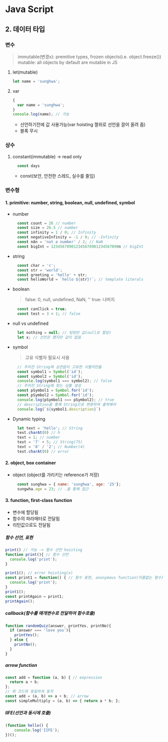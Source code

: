 # Java Script
## 2. 데이터 타입

### 변수
> immutable(변경x): premitive types, frozen objects(i.e. object.freeze())
mutable: all objects by default are mutable in JS

1. let(mutable)
    ```jsx
    let name = 'sunghwa';
    ```
2. var
    ```jsx
    {
      var name = 'sunghwa';
    }
    console.log(name); // 가능
    ```
    - 선언하기전에 값 사용가능(var hoisting 젤위로 선언을 끌어 올려 줌)
    - 블록 무시

### 상수
1. constant(immutable) -> read only
    ```jsx
      const days
    ```
    - const(보안, 안전한 스레드, 실수를 줄임)

### 변수형

#### 1. primitive: number, string, boolean, null, undefined, symbol
- number
  ```jsx
    const count = 26 // number
    const size = 26.5 // number
    const infinity = 1 / 0; // Infinity
    const negativeInfinity = -1 / 0; // -Infinity
    const nAn = 'not a number' / 2; // NaN
    const bigInt = 123456789012345678901234567890n // bigInt
  ```
- string
  ```jsx
    const char = 'c';
    const str = 'world';
    const greeting = 'hello' + str;
    const helloWorld = `hello ${str}!`; // template literals
  ```
- boolean
  > false: 0, null, undefined, NaN, ''
true: 나머지

  ```jsx
    const canClick = true;
    const test = 3 < 1; // false
  ```
- null vs undefined
  ```jsx
    let nothing = null; // 텅텅빈 값(null로 할당)
    let x; // 선언은 했지만 값이 없음
  ```
- symbol
  > 고유 식별자 필요시 사용  

  ```jsx
    // 주어진 String에 상관없이 고유한 식별자만듦
    const symbol1 = Symbol('id');
    const symbol2 = Symbol('id');
    console.log(symbol1 === symbol2); // false
    // 주어진 String에 맞는 심볼 생성
    const pSymbol1 = Symbol.for('id');
    const pSymbol2 = Symbol.for('id');
    console.log(pSymbol1 === pSymbol2); // true
    // description을 통해 String으로 변환하여 출력해야
    console.log(`${symbol1.description}`)
  ```
- Dynamic typing
  ```jsx
    let text = 'hello'; // String
    text.charAt(0) // h
    text = 1; // number
    text = '7' + 5; // String(75)
    text = '8' / '2'; // Number(4)
    text.charAt(0) // error
  ```
#### 2. object, box container
- object (object를 가리키는 reference가 저장)
  ```jsx
    const sunghwa = { name: 'sunghwa', age: '25'};
    sungwha.age = 23; // .을 통해 접근
  ```
#### 3. function, first-class function
- 변수에 할당됨
- 함수의 파라매터로 전달됨
- 리턴값으로도 전달됨
##### 함수 선언, 표현
```jsx
print() // 가능 -> 함수 선언 hoisting
function print(){ // 함수 선언
  console.log('print');
}

print1(); // error hoisting(x)
const print1 = function() { // 함수 표현, anonymous function(이름없는 함수)
  console.log('print');
}
print1();
const printAgain = print1;
printAgain();
```
##### callback(함수를 매개변수로 전달하여 함수호출)
```jsx
function randomQuiz(answer, printYes, printNo){
  if (answer === 'love you'){
    printYes();
  } else {
    printNo();
  }
}
```
##### arrow function
```jsx
const add = function (a, b) { // expression
  return a + b;
};
// 위 코드와 동일하게 동작
const add = (a, b) => a + b; // arrow
const simpleMultiply = (a, b) => { return a * b; };
```

##### IIFE(선언과 동시에 호출)

```jsx
(function hello() {
	console.log('IIFE');
})();
```
